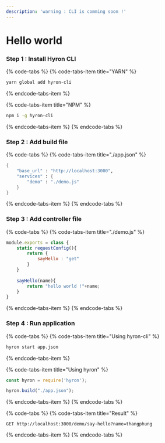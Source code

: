 ```yaml
---
description: 'warning : CLI is comming soon !'
---
```


# Hello world

### Step 1 : Install Hyron CLI

{% code-tabs %}
{% code-tabs-item title="YARN" %}
```bash
yarn global add hyron-cli
```
{% endcode-tabs-item %}

{% code-tabs-item title="NPM" %}
```bash
npm i -g hyron-cli
```
{% endcode-tabs-item %}
{% endcode-tabs %}

### Step 2 : Add build file

{% code-tabs %}
{% code-tabs-item title="./app.json" %}
```scheme
{
    "base_url" : "http://localhost:3000",
    "services" : {
        "demo" : "./demo.js"
    }
}
```
{% endcode-tabs-item %}
{% endcode-tabs %}

### Step 3 : Add controller file

{% code-tabs %}
{% code-tabs-item title="./demo.js" %}
```javascript
module.exports = class {
    static requestConfig(){
        return {
            sayHello : "get"
        }
    }
    
    sayHello(name){
        return "hello world !"+name;
    }
}
```
{% endcode-tabs-item %}
{% endcode-tabs %}

### Step 4 : Run application

{% code-tabs %}
{% code-tabs-item title="Using hyron-cli" %}
```bash
hyron start app.json
```
{% endcode-tabs-item %}

{% code-tabs-item title="Using hyron" %}
```javascript
const hyron = require('hyron');

hyron.build("./app.json");
```
{% endcode-tabs-item %}
{% endcode-tabs %}

{% code-tabs %}
{% code-tabs-item title="Result" %}
```http
GET http://localhost:3000/demo/say-hello?name=thangphung
```
{% endcode-tabs-item %}
{% endcode-tabs %}

